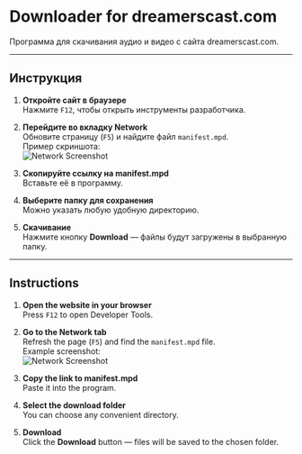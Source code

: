 # Downloader for dreamerscast.com

Программа для скачивания аудио и видео с сайта dreamerscast.com.

---

## Инструкция

1. **Откройте сайт в браузере**  
   Нажмите `F12`, чтобы открыть инструменты разработчика.  

2. **Перейдите во вкладку Network**  
   Обновите страницу (`F5`) и найдите файл `manifest.mpd`.  
   Пример скриншота:  
   ![Network Screenshot](https://i.imgur.com/BxzImAd.png)

3. **Скопируйте ссылку на manifest.mpd**  
   Вставьте её в программу.  

4. **Выберите папку для сохранения**  
   Можно указать любую удобную директорию.  

5. **Скачивание**  
   Нажмите кнопку **Download** — файлы будут загружены в выбранную папку.

---

## Instructions

1. **Open the website in your browser**  
   Press `F12` to open Developer Tools.  

2. **Go to the Network tab**  
   Refresh the page (`F5`) and find the `manifest.mpd` file.  
   Example screenshot:  
   ![Network Screenshot](https://i.imgur.com/BxzImAd.png)

3. **Copy the link to manifest.mpd**  
   Paste it into the program.  

4. **Select the download folder**  
   You can choose any convenient directory.  

5. **Download**  
   Click the **Download** button — files will be saved to the chosen folder.

